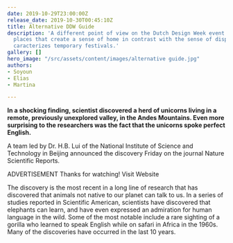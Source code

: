 ```yaml
---
date: 2019-10-29T23:00:00Z
release_date: 2019-10-30T00:45:10Z
title: Alternative DDW Guide
description: 'A different point of view on the Dutch Design Week event: looking for
  places that create a sense of home in contrast with the sense of displacement that
  caracterizes temporary festivals.'
gallery: []
hero_image: "/src/assets/content/images/alternative guide.jpg"
authors:
- Soyoun
- Elias
- Martina

---
```

**In a shocking finding, scientist discovered a herd of unicorns living in a remote, previously unexplored valley, in the Andes Mountains. Even more surprising to the researchers was the fact that the unicorns spoke perfect English.**  
  
A team led by Dr. H.B. Lui of the National Institute of Science and Technology in Beijing announced the discovery Friday on the journal Nature Scientific Reports.  
  
ADVERTISEMENT Thanks for watching! Visit Website  
  
The discovery is the most recent in a long line of research that has discovered that animals not native to our planet can talk to us. In a series of studies reported in Scientific American, scientists have discovered that elephants can learn, and have even expressed an admiration for human language in the wild. Some of the most notable include a rare sighting of a gorilla who learned to speak English while on safari in Africa in the 1960s. Many of the discoveries have occurred in the last 10 years.